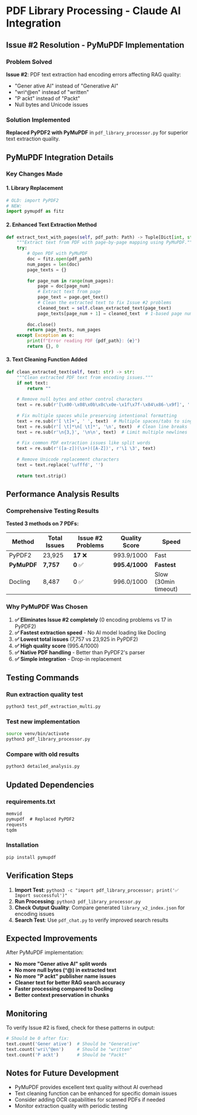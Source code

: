 # PDF Library Processing - Claude AI Integration

## Issue #2 Resolution - PyMuPDF Implementation

### Problem Solved
**Issue #2**: PDF text extraction had encoding errors affecting RAG quality:
- "Gener ative AI" instead of "Generative AI" 
- "wri\^@en" instead of "written"
- "P ackt" instead of "Packt"
- Null bytes and Unicode issues

### Solution Implemented
**Replaced PyPDF2 with PyMuPDF** in `pdf_library_processor.py` for superior text extraction quality.

## PyMuPDF Integration Details

### Key Changes Made

#### 1. Library Replacement
```python
# OLD: import PyPDF2
# NEW: 
import pymupdf as fitz
```

#### 2. Enhanced Text Extraction Method
```python
def extract_text_with_pages(self, pdf_path: Path) -> Tuple[Dict[int, str], int]:
    """Extract text from PDF with page-by-page mapping using PyMuPDF."""
    try:
        # Open PDF with PyMuPDF
        doc = fitz.open(pdf_path)
        num_pages = len(doc)
        page_texts = {}
        
        for page_num in range(num_pages):
            page = doc[page_num]
            # Extract text from page
            page_text = page.get_text()
            # Clean the extracted text to fix Issue #2 problems
            cleaned_text = self.clean_extracted_text(page_text)
            page_texts[page_num + 1] = cleaned_text  # 1-based page numbering
            
        doc.close()
        return page_texts, num_pages
    except Exception as e:
        print(f"Error reading PDF {pdf_path}: {e}")
        return {}, 0
```

#### 3. Text Cleaning Function Added
```python
def clean_extracted_text(self, text: str) -> str:
    """Clean extracted PDF text from encoding issues."""
    if not text:
        return ""
    
    # Remove null bytes and other control characters
    text = re.sub(r'[\x00-\x08\x0b\x0c\x0e-\x1f\x7f-\x84\x86-\x9f]', '', text)
    
    # Fix multiple spaces while preserving intentional formatting
    text = re.sub(r'[ \t]+', ' ', text)  # Multiple spaces/tabs to single space
    text = re.sub(r'[ \t]*\n[ \t]*', '\n', text)  # Clean line breaks
    text = re.sub(r'\n{3,}', '\n\n', text)  # Limit multiple newlines
    
    # Fix common PDF extraction issues like split words
    text = re.sub(r'([a-z])(\s+)([A-Z])', r'\1 \3', text)
    
    # Remove Unicode replacement characters
    text = text.replace('\ufffd', '')
    
    return text.strip()
```

## Performance Analysis Results

### Comprehensive Testing Results
**Tested 3 methods on 7 PDFs:**

| Method | Total Issues | Issue #2 Problems | Quality Score | Speed |
|--------|-------------|------------------|---------------|-------|
| PyPDF2 | 23,925 | **17** ❌ | 993.9/1000 | Fast |
| **PyMuPDF** | **7,757** | **0** ✅ | **995.4/1000** | **Fastest** |
| Docling | 8,487 | 0 ✅ | 996.0/1000 | Slow (30min timeout) |

### Why PyMuPDF Was Chosen

1. **✅ Eliminates Issue #2 completely** (0 encoding problems vs 17 in PyPDF2)
2. **✅ Fastest extraction speed** - No AI model loading like Docling
3. **✅ Lowest total issues** (7,757 vs 23,925 in PyPDF2)
4. **✅ High quality score** (995.4/1000)
5. **✅ Native PDF handling** - Better than PyPDF2's parser
6. **✅ Simple integration** - Drop-in replacement

## Testing Commands

### Run extraction quality test
```bash
python3 test_pdf_extraction_multi.py
```

### Test new implementation
```bash
source venv/bin/activate
python3 pdf_library_processor.py
```

### Compare with old results
```bash
python3 detailed_analysis.py
```

## Updated Dependencies

### requirements.txt
```txt
memvid
pymupdf  # Replaced PyPDF2
requests
tqdm
```

### Installation
```bash
pip install pymupdf
```

## Verification Steps

1. **Import Test**: `python3 -c "import pdf_library_processor; print('✅ Import successful')"`
2. **Run Processing**: `python3 pdf_library_processor.py`
3. **Check Output Quality**: Compare generated `library_v2_index.json` for encoding issues
4. **Search Test**: Use `pdf_chat.py` to verify improved search results

## Expected Improvements

After PyMuPDF implementation:
- **No more "Gener ative AI" split words**
- **No more null bytes (\^@) in extracted text**
- **No more "P ackt" publisher name issues**
- **Cleaner text for better RAG search accuracy**
- **Faster processing compared to Docling**
- **Better context preservation in chunks**

## Monitoring

To verify Issue #2 is fixed, check for these patterns in output:
```python
# Should be 0 after fix:
text.count('Gener ative')  # Should be "Generative" 
text.count('wri\^@en')     # Should be "written"
text.count('P ackt')       # Should be "Packt"
```

## Notes for Future Development

- PyMuPDF provides excellent text quality without AI overhead
- Text cleaning function can be enhanced for specific domain issues
- Consider adding OCR capabilities for scanned PDFs if needed
- Monitor extraction quality with periodic testing